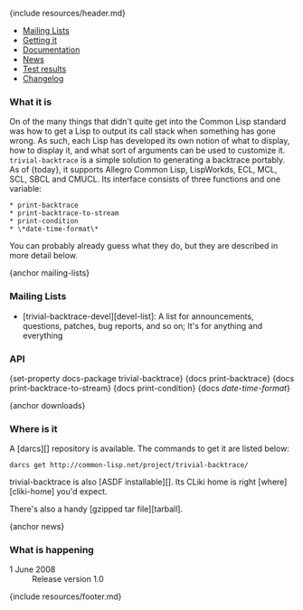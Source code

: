{include resources/header.md}

<div class="contents">
<div class="system-links">

  * [Mailing Lists][3]
  * [Getting it][4]
  * [Documentation][5]
  * [News][6]
  * [Test results][tr]
  * [Changelog][7]

   [3]: #mailing-lists
   [4]: #downloads
   [5]: documentation/ "documentation link"
   [6]: #news
   [7]: changelog.html
   [tr]: test-report.html
   
</div>
<div class="system-description">

### What it is

On of the many things that didn't quite get into the Common
Lisp standard was how to get a Lisp to output its call stack
when something has gone wrong. As such, each Lisp has
developed its own notion of what to display, how to display
it, and what sort of arguments can be used to customize it.
`trivial-backtrace` is a simple solution to generating a
backtrace portably. As of {today}, it supports Allegro Common
Lisp, LispWorkds, ECL, MCL, SCL, SBCL and CMUCL. Its
interface consists of three functions and one variable:

    * print-backtrace
	* print-backtrace-to-stream
	* print-condition
	* \*date-time-format\*

You can probably already guess what they do, but they are
described in more detail below.

{anchor mailing-lists}

### Mailing Lists

  * [trivial-backtrace-devel][devel-list]: A list for
    announcements, questions, patches, bug reports, and so
    on; It's for anything and everything

### API

{set-property docs-package trivial-backtrace}
{docs print-backtrace}
{docs print-backtrace-to-stream}
{docs print-condition}
{docs *date-time-format*}

{anchor downloads}

### Where is it

A [darcs][] repository is available. The commands to get it are
listed below:

    darcs get http://common-lisp.net/project/trivial-backtrace/

trivial-backtrace is also [ASDF installable][]. Its CLiki
home is right [where][cliki-home] you'd expect.

There's also a handy [gzipped tar file][tarball].


{anchor news}

### What is happening

<dl>
<dt>1 June 2008</dt>
<dd>Release version 1.0
    </dd>
    </dl>
</div>
</div>

{include resources/footer.md}

